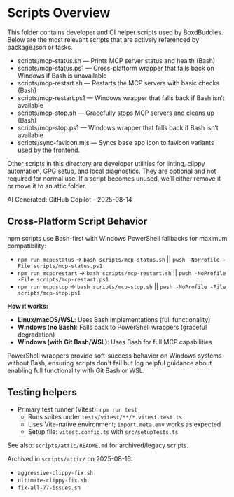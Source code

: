 # Scripts Overview

This folder contains developer and CI helper scripts used by BoxdBuddies.
Below are the most relevant scripts that are actively referenced by package.json or tasks.

- scripts/mcp-status.sh — Prints MCP server status and health (Bash)
- scripts/mcp-status.ps1 — Cross-platform wrapper that falls back on Windows if Bash is unavailable
- scripts/mcp-restart.sh — Restarts the MCP servers with basic checks (Bash)
- scripts/mcp-restart.ps1 — Windows wrapper that falls back if Bash isn’t available
- scripts/mcp-stop.sh — Gracefully stops MCP servers and cleans up (Bash)
- scripts/mcp-stop.ps1 — Windows wrapper that falls back if Bash isn’t available
- scripts/sync-favicon.mjs — Syncs base app icon to favicon variants used by the frontend.

Other scripts in this directory are developer utilities for linting, clippy automation,
GPG setup, and local diagnostics. They are optional and not required for normal use.
If a script becomes unused, we’ll either remove it or move it to an attic folder.

AI Generated: GitHub Copilot - 2025-08-14

## Cross-Platform Script Behavior

npm scripts use Bash-first with Windows PowerShell fallbacks for maximum compatibility:

- `npm run mcp:status` → `bash scripts/mcp-status.sh` || `pwsh -NoProfile -File scripts/mcp-status.ps1`
- `npm run mcp:restart` → `bash scripts/mcp-restart.sh` || `pwsh -NoProfile -File scripts/mcp-restart.ps1`
- `npm run mcp:stop` → `bash scripts/mcp-stop.sh` || `pwsh -NoProfile -File scripts/mcp-stop.ps1`

**How it works:**

- **Linux/macOS/WSL**: Uses Bash implementations (full functionality)
- **Windows (no Bash)**: Falls back to PowerShell wrappers (graceful degradation)
- **Windows (with Git Bash/WSL)**: Uses Bash for full MCP capabilities

PowerShell wrappers provide soft-success behavior on Windows systems without Bash, ensuring scripts don't fail but log helpful guidance about enabling full functionality with Git Bash or WSL.

## Testing helpers

- Primary test runner (Vitest): `npm run test`
  - Runs suites under `tests/vitest/**/*.vitest.test.ts`
  - Uses Vite-native environment; `import.meta.env` works as expected
  - Setup file: `vitest.config.ts` with `src/setupTests.ts`

See also: `scripts/attic/README.md` for archived/legacy scripts.

Archived in `scripts/attic/` on 2025-08-16:

- `aggressive-clippy-fix.sh`
- `ultimate-clippy-fix.sh`
- `fix-all-77-issues.sh`
